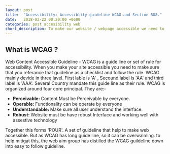```yaml
---
layout: post
title:  "Accessibility: Accessiblity guideline WCAG and Section 508."
date:   2018-02-22 00:20:00 +0600
categories: post accesibility web
short_description: To make our website / webpage accessible we need to maintain some kind of accessible guilde line. Accessibility experts are set some rule that we need to follow. It much more like a checklist. By which we need to make sure we maintain all / do all work.
---
```

<h2>What is WCAG ? </h2>
<p class="m-b-0">Web Content Accessible Guideline - WCAG is a guide line or set of rule for accessibility. When you make your site accessible you need to make sure that you referance that guideline as a checklist and follow the rule. WCAG mainly devide in three lavel. First lable is 'A' , Secound label is 'AA' and third label is 'AAA'. Several Country mandate this guide line as their rule. WCAG is organized around four core principal. They are:- </p>
<ul class="m-b-5">
    <li><strong>Perceivable: </strong>Content Must be Perceivable by everyone.</li>
    <li><strong>Operable: </strong>Functionality can be operate by everyone</li>
    <li><strong>Understandable: </strong>Make sure all user understand the interface.</li>
    <li><strong>Robust: </strong>Website must be have robust Interface and working well with assestive technology</li>
</ul>
<p class="m-b-5">Together this forms 'POUR'. A set of guideline that help to make web accessible. But as WCAG has long guide line, so it can be overwalming. to help mitigat this, the web aim group has distilled the WCAG guildeline down into easy to follow guideline.</p>